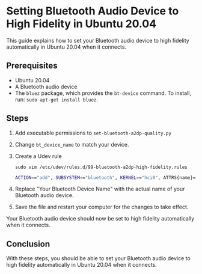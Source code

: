 # Setting Bluetooth Audio Device to High Fidelity in Ubuntu 20.04

This guide explains how to set your Bluetooth audio device to high fidelity automatically in Ubuntu 20.04 when it connects.

## Prerequisites

- Ubuntu 20.04
- A Bluetooth audio device
- The `bluez` package, which provides the `bt-device` command. To install, run: `sudo apt-get install bluez`.

## Steps

1. Add executable permissions to `set-bluetooth-a2dp-quality.py`
2. Change `bt_device_name` to match your device.
3. Create a Udev rule

    ```shell
    sudo vim /etc/udev/rules.d/99-bluetooth-a2dp-high-fidelity.rules
    ```

    ```bash
    ACTION=="add", SUBSYSTEM=="bluetooth", KERNEL=="hci0", ATTRS{name}=="Your Bluetooth Device Name", RUN+="/path/to/set-bluetooth-a2dp-quality.sh"
    ```
  
4. Replace "Your Bluetooth Device Name" with the actual name of your Bluetooth audio device.

5. Save the file and restart your computer for the changes to take effect.

Your Bluetooth audio device should now be set to high fidelity automatically when it connects.

## Conclusion

With these steps, you should be able to set your Bluetooth audio device to high fidelity automatically in Ubuntu 20.04 when it connects.
